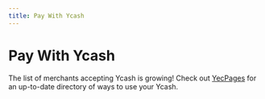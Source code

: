 ```yaml
---
title: Pay With Ycash
---
```


# Pay With Ycash

The list of merchants accepting Ycash is growing! Check out [YecPages](https://www.yecpages.com)
for an up-to-date directory of ways to use your Ycash.